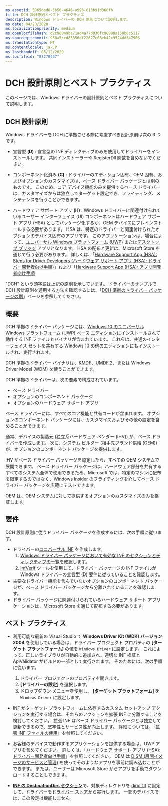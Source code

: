 ```yaml
---
ms.assetid: 5865ded8-5b50-4646-a993-613b91d360fb
title: DCH 設計原則とベスト プラクティス
description: Windows ドライバーの DCH 原則について説明します。
ms.date: 04/28/2020
ms.localizationpriority: medium
ms.openlocfilehash: d2c96949ba71ad4a77d036fc98989a150b6c5117
ms.sourcegitcommit: 958a5ced83856df22627c06eb42c9524dd547906
ms.translationtype: HT
ms.contentlocale: ja-JP
ms.lasthandoff: 05/12/2020
ms.locfileid: "83270467"
---
```

# <a name="dch-design-principles-and-best-practices"></a>DCH 設計原則とベスト プラクティス

このページでは、Windows ドライバーの設計原則とベスト プラクティスについて説明します。

## <a name="dch-design-principles"></a>DCH 設計原則

Windows ドライバーを DCH に準拠させる際に考慮すべき設計原則は次の 3 つです。

- 宣言型 **(D)** : 宣言型の INF ディレクティブのみを使用してドライバーをインストールします。 共同インストーラーや RegisterDll 関数を含めないでください。

- コンポーネント化済み **(C)** : ドライバーのエディション固有、OEM 固有、およびオプションのカスタマイズは、ベース ドライバー パッケージとは別のものです。 このため、コア デバイス機能のみを提供するベース ドライバーは、カスタマイズからは独立してターゲット設定でき、フライティング、メンテナンスを行うことができます。

- ハードウェア サポート アプリ **(H)** : Windows ドライバーに関連付けられているユーザー インターフェイス (UI) コンポーネントはハードウェア サポート アプリ (HSA) としてパッケージ化するか、OEM デバイスにプレインストールする必要があります。 HSA は、特定のドライバーと関連付けられたオプションのデバイス固有のアプリです。 このアプリケーションは、場合によって、[ユニバーサル Windows プラットフォーム (UWP)](https://docs.microsoft.com/windows/uwp/get-started/universal-application-platform-guide) または[デスクトップ ブリッジ](https://docs.microsoft.com/windows/uwp/porting/desktop-to-uwp-root) アプリとなります。 HSA の配布と更新は、Microsoft Store を通じて行う必要があります。 詳しくは、「[Hardware Support App (HSA): Steps for Driver Developers (ハードウェア サポート アプリ (HSA): ドライバー開発者向け手順)](https://docs.microsoft.com/windows-hardware/drivers/devapps/hardware-support-app--hsa--steps-for-driver-developers)」および「[Hardware Support App (HSA): アプリ開発者向け手順](https://docs.microsoft.com/windows-hardware/drivers/devapps/hardware-support-app--hsa--steps-for-app-developers)

"DCH" という頭字語は上記の原則を示しています。 ドライバーのサンプルで DCH 設計原則を適用する方法を確認するには、「[DCH 準拠のドライバー パッケージの例](dch-example.md)」ページを参照してください。

## <a name="overview"></a>概要 

DCH 準拠のドライバー パッケージには、[Windows 10 のユニバーサル Windows プラットフォーム (UWP) ベース エディション](target-platforms.md)にインストールされて動作する INF ファイルとバイナリが含まれています。 これらは、共通のインターフェイス セットを共有する Windows 10 の他のエディションにもインストールされ、実行されます。

DCH 準拠のドライバー バイナリは、[KMDF](https://docs.microsoft.com/windows-hardware/drivers/wdf/index)、[UMDF 2](https://docs.microsoft.com/windows-hardware/drivers/wdf/getting-started-with-umdf-version-2)、または Windows Driver Model (WDM) を使うことができます。

DCH 準拠のドライバーは、次の要素で構成されています。

- ベース ドライバー
- オプションのコンポーネント パッケージ
- オプションのハードウェア サポート アプリ

ベース ドライバーには、すべてのコア機能と共有コードが含まれます。 オプションのコンポーネント パッケージには、カスタマイズおよびその他の設定を含めることができます。

通常、デバイスの製造元 (独立系ハードウェア ベンダー (IHV)) が、ベース ドライバーを作成します。 次に、システム ビルダー (相手先ブランド供給 (OEM)) が、オプションのコンポーネント パッケージを提供します。

IHV がベース ドライバー パッケージを認定したら、すべての OEM システムで展開できます。 ベース ドライバー パッケージは、ハードウェア部分を共有するすべてのシステム全体で使用できるため、Microsoft では、特定のマシンに配布を限定するのではなく、Windows Insider のフライティングを介してベース ドライバー パッケージを広範にテストできます。

OEM は、OEM システムに対して提供するオプションのカスタマイズのみを検証します。  

## <a name="requirements"></a>要件

DCH 設計原則に従うドライバー パッケージを作成するには、次の手順に従います。

*  ドライバーの[ユニバーサル INF](../install/using-a-universal-inf-file.md) を作成します。
    1.  [Windows ドライバー パッケージにおいて有効な INF のセクションとディレクティブの一覧](../install/using-a-universal-inf-file.md#which-inf-sections-are-invalid-in-a-universal-inf-file)を確認します。
    2.  [InfVerif](../devtest/infverif.md) ツールを使用して、ドライバー パッケージの INF ファイルが Windows ドライバーの宣言型 (D) 要件に従っていることを確認します。
*  主要なドライバー機能を含んでいないオプションのコンポーネント パッケージが、ベース ドライバー パッケージから分離されていることを確認します。    
*  ドライバー パッケージに関連付けられているハードウェア サポート アプリケーションは、Microsoft Store を通じて配布する必要があります。

## <a name="best-practices"></a>ベスト プラクティス

*  利用可能な最新の Visual Studio で **Windows Driver Kit (WDK) バージョン 2004** を使用している場合は、ドライバー プロジェクト プロパティの **[ターゲット プラットフォーム]** の値を `Windows Driver` に設定します。  これによって、正しいライブラリが自動的に追加され、適切な INF 検証と ApiValidator がビルドの一部として実行されます。  そのためには、次の手順に従います。

    1. ドライバー プロジェクトのプロパティを開きます。
    2. **[ドライバーの設定]** を選択します。
    3. ドロップダウン メニューを使用し、 **[ターゲット プラットフォーム]** を `Windows Driver` に設定します。
   
*  INF がターゲット プラットフォームに依存するカスタム セットアップ アクションを実行する場合は、それらのアクションを拡張 INF に分離することを検討してください。 拡張 INF はベース ドライバー パッケージとは独立して更新できるので、堅牢性とサービス性が向上します。 詳細については、「[拡張 INF ファイルの使用](../install/using-an-extension-inf-file.md)」を参照してください。
*  お客様のデバイスで動作するアプリケーションを提供する場合は、UWP アプリを含めてください。 詳しくは、「[ハードウェア サポート アプリ (HSA):ドライバー開発者向け手順](../devapps/hardware-support-app--hsa--steps-for-driver-developers.md)」を参照してください。  OEM は [DISM (展開イメージのサービスと管理)](https://docs.microsoft.com/windows-hardware/manufacture/desktop/dism---deployment-image-servicing-and-management-technical-reference-for-windows) を使ってそのようなアプリを事前に読み込むことができます。 または、ユーザーは Microsoft Store からアプリを手動でダウンロードすることもできます。
*  [**INF の DestinationDirs セクション**](../install/inf-destinationdirs-section.md)で、対象ディレクトリを [dirid 13](../install/using-dirids) に設定して、ドライバーを[ドライバー ストア](driver-isolation.md#run-from-driver-store)から実行します。 一部のデバイスでは、この設定は機能しません。


